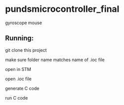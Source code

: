 # pundsmicrocontroller_final
gyroscope mouse

## Running:
git clone this project

make sure folder name matches name of .ioc file

open in STM

open .ioc file

generate C code

run C code
